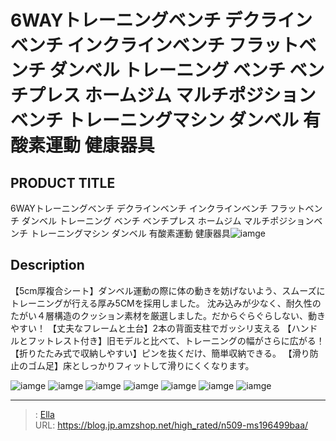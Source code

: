 # 6WAYトレーニングベンチ デクラインベンチ インクラインベンチ フラットベンチ ダンベル トレーニング ベンチ ベンチプレス ホームジム マルチポジションベンチ トレーニングマシン ダンベル 有酸素運動 健康器具


## PRODUCT TITLE 

6WAYトレーニングベンチ デクラインベンチ インクラインベンチ フラットベンチ ダンベル トレーニング ベンチ ベンチプレス ホームジム マルチポジションベンチ トレーニングマシン ダンベル 有酸素運動 健康器具![iamge](https://b2bfiles1.gigab2b.cn/image/wkseller/305/196499/20210128_bbd4859b31bd346b96305c27e2ea35f3.jpg)

## Description

【5cm厚複合シート】ダンベル運動の際に体の動きを妨げないよう、スムーズにトレーニングが行える厚み5CMを採用しました。 沈み込みが少なく、耐久性のたがい４層構造のクッション素材を厳選しました。だからぐらぐらしない、動きやすい！
【丈夫なフレームと土台】2本の背面支柱でガッシリ支える
【ハンドルとフットレスト付き】旧モデルと比べて、トレーニングの幅がさらに広がる！
【折りたたみ式で収納しやすい】ピンを抜くだけ、簡単収納できる。
【滑り防止のゴム足】床としっかりフィットして滑りにくくなります。





![iamge](https://b2bfiles1.gigab2b.cn/image/wkseller/305/196499/20201104_21a1a18600a6975d1adbf5ca9780ddfd.jpg)
![iamge](https://b2bfiles1.gigab2b.cn/image/wkseller/305/196499/20201104_455ded56ef92cb72fa5fd82aa9b22cc2.jpg)
![iamge](https://b2bfiles1.gigab2b.cn/image/wkseller/305/196499/20201104_027a5f13496840e2872db9d4f1a1679b.jpg)
![iamge](https://b2bfiles1.gigab2b.cn/image/wkseller/305/196499/20201104_cf9f72efaa9ba2b807394d6efd74f94e.jpg)
![iamge](nan)
![iamge](nan)
![iamge](nan)


---

> : [Ella](https://blog.jp.amzshop.net/)  
> URL: https://blog.jp.amzshop.net/high_rated/n509-ms196499baa/  

